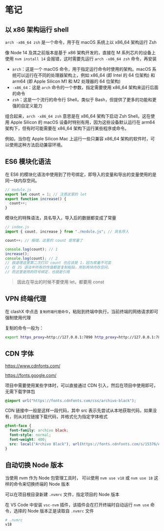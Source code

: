# 笔记

## 以 x86 架构运行 shell

`arch -x86_64 zsh` 是一个命令，用于在 macOS 系统上以 x86_64 架构运行 Zsh

像 Node 14 及其之前版本是基于 x86 架构开发的，直接在 M 系列芯片的设备上使用 `nvm install 14` 会报错，这时需要先运行 `arch -x86_64 zsh` 命令，再安装

- `arch`：这是一个 macOS 命令，用于指定运行命令时使用的架构。macOS 系统可以运行在不同的处理器架构上，例如 x86_64 (即 Intel 的 64 位架构) 和 arm64 (即 Apple Silicon M1 和 M2 处理器的 64 位架构)
- `-x86_64`：这是 `arch` 命令的一个参数，指定需要使用 x86_64 架构来运行后面的命令
- `zsh`：这是一个流行的命令行 Shell，类似于 Bash，但提供了更多的功能和更强的自定义能力

组合起来，`arch -x86_64 zsh` 意思是在 x86_64 架构下启动 Zsh Shell。这在使用 Apple Silicon 的 macOS 设备时特别有用，因为这些设备默认运行在 arm64 架构下，但有时可能需要在 x86_64 架构下运行某些程序或命令。

例如，当你在 Apple Silicon Mac 上运行一些只兼容 x86_64 架构的软件时，可以使用这种方法启动兼容环境。

## ES6 模块化语法

在 ES6 的模块化语法中使用到了符号绑定，即导入的变量和导出的变量使用的是同一块内存空间。

```js
// module.js
export let count = 1; // 注意这里的 let
export function increase() {
  count++;
}
```

模块化的特殊语法，具名导入，导入后的数据都变成了常量

```js
// index.js
import { count, increase } from "./module.js"; // 具名导入

count++; // 报错，这里的 count 是常量了

console.log(count); // 1
increase();
console.log(count); // 2
// 按道理这里第二次打印 count 也应该是 1，因为常量不可变
// 在 JS 语法中所有的传值都是复制粘贴，用到两块内存空间。
// 而这里是用的符号绑定，也就是引用
```

> 因此在导出的时候不要使用 let，都要用 const

## VPN 终端代理

在 clashX 中点击 `复制终端代理命令`，粘贴到终端中执行，当前终端的网络请求即可强制使用代理

复制的命令一般为：

```sh
export https_proxy=http://127.0.0.1:7890 http_proxy=http://127.0.0.1:7890 all_proxy=socks5://127.0.0.1:7890
```

## CDN 字体

https://www.cdnfonts.com/

https://fonts.google.com/

项目中需要使用某些字体时，可以直接通过 CDN 引入，然后在项目中使用即可，无需下载字体包

```css
@import url("https://fonts.cdnfonts.com/css/archivo-black");
```

CDN 链接中一般是这样一段代码，其中 src 表示先尝试从本地获取代码，如果没有，则从对应链接下载代码，并格式化为指定字体格式

```css
@font-face {
  font-family: archivo black;
  font-style: normal;
  font-weight: 400;
  src: local("Archivo Black"), url(https://fonts.cdnfonts.com/s/15376/ArchivoBlack-Regular.woff) format("woff");
}
```

## 自动切换 Node 版本

当使用 nvm 作为 Node 包管理工具时， 可以使用 `nvm use v18` 或 `nvm use 18` 这样的命令来切换终端的 Node 版本

可以在项目根目录新建 `.nvmrc` 文件，指定项目的 Node 版本

在 VS Code 中安装 `vsc-nvm` 插件，该插件会在打开终端时自动运行 `nvm use` 命令，选择的 Node 版本正是读取自 `.nvmrc` 文件

```sh
# .nvmrc
v18
```